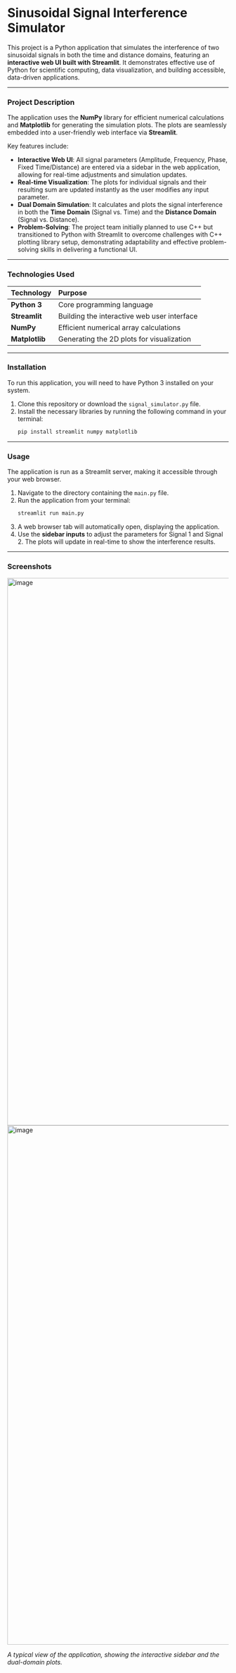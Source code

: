 # Sinusoidal Signal Interference Simulator

This project is a Python application that simulates the interference of two sinusoidal signals in both the time and distance domains, featuring an **interactive web UI built with Streamlit**. It demonstrates effective use of Python for scientific computing, data visualization, and building accessible, data-driven applications.

***

### Project Description

The application uses the **NumPy** library for efficient numerical calculations and **Matplotlib** for generating the simulation plots. The plots are seamlessly embedded into a user-friendly web interface via **Streamlit**.

Key features include:
* **Interactive Web UI**: All signal parameters (Amplitude, Frequency, Phase, Fixed Time/Distance) are entered via a sidebar in the web application, allowing for real-time adjustments and simulation updates.
* **Real-time Visualization**: The plots for individual signals and their resulting sum are updated instantly as the user modifies any input parameter.
* **Dual Domain Simulation**: It calculates and plots the signal interference in both the **Time Domain** (Signal vs. Time) and the **Distance Domain** (Signal vs. Distance).
* **Problem-Solving**: The project team initially planned to use C++ but transitioned to Python with Streamlit to overcome challenges with C++ plotting library setup, demonstrating adaptability and effective problem-solving skills in delivering a functional UI.

***

### Technologies Used

| Technology | Purpose |
| :--- | :--- |
| **Python 3** | Core programming language |
| **Streamlit** | Building the interactive web user interface |
| **NumPy** | Efficient numerical array calculations |
| **Matplotlib** | Generating the 2D plots for visualization |

***

### Installation

To run this application, you will need to have Python 3 installed on your system.

1.  Clone this repository or download the `signal_simulator.py` file.
2.  Install the necessary libraries by running the following command in your terminal:
    ```bash
    pip install streamlit numpy matplotlib
    ```

***

### Usage

The application is run as a Streamlit server, making it accessible through your web browser.

1.  Navigate to the directory containing the `main.py` file.
2.  Run the application from your terminal:
    ```bash
    streamlit run main.py
    ```
3.  A web browser tab will automatically open, displaying the application.
4.  Use the **sidebar inputs** to adjust the parameters for Signal 1 and Signal 2. The plots will update in real-time to show the interference results.

***

### Screenshots
<img width="2559" height="1244" alt="image" src="https://github.com/user-attachments/assets/16e90ff7-6834-4f30-9e46-80da13d57e28" />
<img width="2559" height="1180" alt="image" src="https://github.com/user-attachments/assets/90f8d1a8-a2fc-4fc5-af36-597f840ce80f" />



*A typical view of the application, showing the interactive sidebar and the dual-domain plots.*
